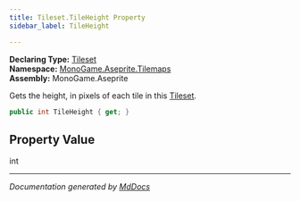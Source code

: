 ```yaml
---
title: Tileset.TileHeight Property
sidebar_label: TileHeight

---
```


**Declaring Type:** [Tileset](../)  
**Namespace:** [MonoGame.Aseprite.Tilemaps](../../)  
**Assembly:** MonoGame.Aseprite

Gets the height, in pixels of each tile in this [Tileset](../).

```csharp
public int TileHeight { get; }
```

## Property Value

int

___

*Documentation generated by [MdDocs](https://github.com/ap0llo/mddocs)*

